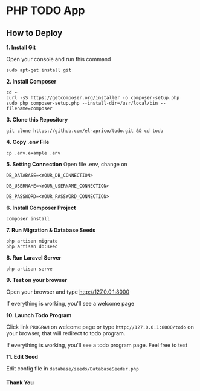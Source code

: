 # PHP TODO App

## How to Deploy
__1. Install Git__

Open your console and run this command
```console
sudo apt-get install git
```

__2. Install Composer__
```console
cd ~
curl -sS https://getcomposer.org/installer -o composer-setup.php
sudo php composer-setup.php --install-dir=/usr/local/bin --filename=composer
```

__3. Clone this Repository__
```console
git clone https://github.com/el-aprico/todo.git && cd todo
```
__4. Copy .env File__
```console
cp .env.example .env
```

__5. Setting Connection__
Open file .env, change on

`DB_DATABASE=<YOUR_DB_CONNECTION>`

`DB_USERNAME=<YOUR_USERNAME_CONNECTION>`

`DB_PASSWORD=<YOUR_PASSWORD_CONNECTION>`

__6. Install Composer Project__
```console
composer install
```

__7. Run Migration & Database Seeds__
```console
php artisan migrate
php artisan db:seed
```

__8. Run Laravel Server__
```console
php artisan serve
```

__9. Test on your browser__

Open your browser and type http://127.0.0.1:8000

If everything is working, you'll see a welcome page

__10. Launch Todo Program__

Click link `PROGRAM` on welcome page or type `http://127.0.0.1:8000/todo` on your browser, that will redirect to todo program.

If everything is working, you'll see a todo program page. Feel free to test

__11. Edit Seed__

Edit config file in `database/seeds/DatabaseSeeder.php`


#### Thank You
